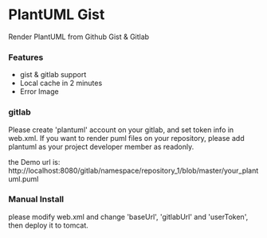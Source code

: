 PlantUML Gist
======================================
Render PlantUML from Github Gist & Gitlab

### Features

* gist & gitlab support
* Local cache in 2 minutes
* Error Image

### gitlab

Please create 'plantuml' account on your gitlab, and set token info in web.xml. 
If you want to render puml files on your repository, please add plantuml as your project developer member as readonly.

the Demo url is: 
http://localhost:8080/gitlab/namespace/repository_1/blob/master/your_plantuml.puml

### Manual Install

please modify web.xml and change 'baseUrl', 'gitlabUrl' and 'userToken', then deploy it to tomcat.
       